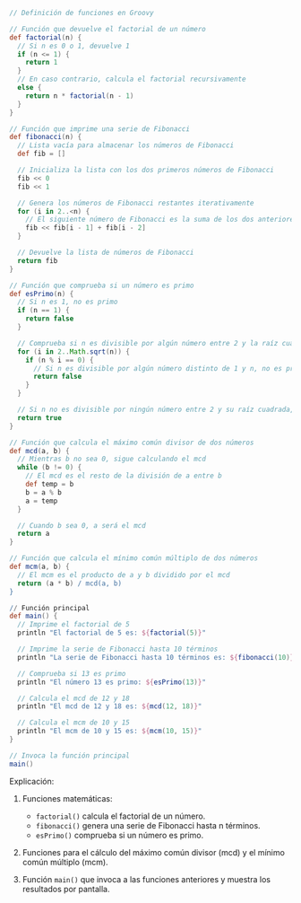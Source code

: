 ```groovy
// Definición de funciones en Groovy

// Función que devuelve el factorial de un número
def factorial(n) {
  // Si n es 0 o 1, devuelve 1
  if (n <= 1) {
    return 1
  }
  // En caso contrario, calcula el factorial recursivamente
  else {
    return n * factorial(n - 1)
  }
}

// Función que imprime una serie de Fibonacci
def fibonacci(n) {
  // Lista vacía para almacenar los números de Fibonacci
  def fib = []

  // Inicializa la lista con los dos primeros números de Fibonacci
  fib << 0
  fib << 1

  // Genera los números de Fibonacci restantes iterativamente
  for (i in 2..<n) {
    // El siguiente número de Fibonacci es la suma de los dos anteriores
    fib << fib[i - 1] + fib[i - 2]
  }

  // Devuelve la lista de números de Fibonacci
  return fib
}

// Función que comprueba si un número es primo
def esPrimo(n) {
  // Si n es 1, no es primo
  if (n == 1) {
    return false
  }

  // Comprueba si n es divisible por algún número entre 2 y la raíz cuadrada de n
  for (i in 2..Math.sqrt(n)) {
    if (n % i == 0) {
      // Si n es divisible por algún número distinto de 1 y n, no es primo
      return false
    }
  }

  // Si n no es divisible por ningún número entre 2 y su raíz cuadrada, es primo
  return true
}

// Función que calcula el máximo común divisor de dos números
def mcd(a, b) {
  // Mientras b no sea 0, sigue calculando el mcd
  while (b != 0) {
    // El mcd es el resto de la división de a entre b
    def temp = b
    b = a % b
    a = temp
  }

  // Cuando b sea 0, a será el mcd
  return a
}

// Función que calcula el mínimo común múltiplo de dos números
def mcm(a, b) {
  // El mcm es el producto de a y b dividido por el mcd
  return (a * b) / mcd(a, b)
}

// Función principal
def main() {
  // Imprime el factorial de 5
  println "El factorial de 5 es: ${factorial(5)}"

  // Imprime la serie de Fibonacci hasta 10 términos
  println "La serie de Fibonacci hasta 10 términos es: ${fibonacci(10)}"

  // Comprueba si 13 es primo
  println "El número 13 es primo: ${esPrimo(13)}"

  // Calcula el mcd de 12 y 18
  println "El mcd de 12 y 18 es: ${mcd(12, 18)}"

  // Calcula el mcm de 10 y 15
  println "El mcm de 10 y 15 es: ${mcm(10, 15)}"
}

// Invoca la función principal
main()
```

Explicación:

1. Funciones matemáticas:

   - `factorial()` calcula el factorial de un número.
   - `fibonacci()` genera una serie de Fibonacci hasta n términos.
   - `esPrimo()` comprueba si un número es primo.

2. Funciones para el cálculo del máximo común divisor (mcd) y el mínimo común múltiplo (mcm).

3. Función `main()` que invoca a las funciones anteriores y muestra los resultados por pantalla.